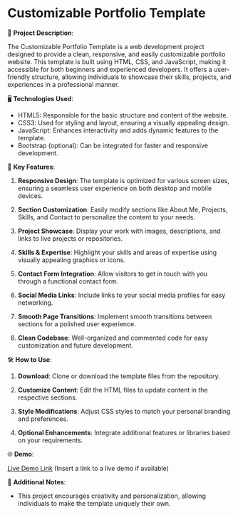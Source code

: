 # Customizable Portfolio Template

📁 **Project Description**:

The Customizable Portfolio Template is a web development project designed to provide a clean, responsive, and easily customizable portfolio website. This template is built using HTML, CSS, and JavaScript, making it accessible for both beginners and experienced developers. It offers a user-friendly structure, allowing individuals to showcase their skills, projects, and experiences in a professional manner.

🖥️ **Technologies Used**:

- HTML5: Responsible for the basic structure and content of the website.
- CSS3: Used for styling and layout, ensuring a visually appealing design.
- JavaScript: Enhances interactivity and adds dynamic features to the template.
- Bootstrap (optional): Can be integrated for faster and responsive development.

🚀 **Key Features**:

1. **Responsive Design**: The template is optimized for various screen sizes, ensuring a seamless user experience on both desktop and mobile devices.

2. **Section Customization**: Easily modify sections like About Me, Projects, Skills, and Contact to personalize the content to your needs.

3. **Project Showcase**: Display your work with images, descriptions, and links to live projects or repositories.

4. **Skills & Expertise**: Highlight your skills and areas of expertise using visually appealing graphics or icons.

5. **Contact Form Integration**: Allow visitors to get in touch with you through a functional contact form.

6. **Social Media Links**: Include links to your social media profiles for easy networking.

7. **Smooth Page Transitions**: Implement smooth transitions between sections for a polished user experience.

8. **Clean Codebase**: Well-organized and commented code for easy customization and future development.

🛠️ **How to Use**:

1. **Download**: Clone or download the template files from the repository.

2. **Customize Content**: Edit the HTML files to update content in the respective sections.

3. **Style Modifications**: Adjust CSS styles to match your personal branding and preferences.

4. **Optional Enhancements**: Integrate additional features or libraries based on your requirements.

🌐 **Demo**:

[Live Demo Link](#) (Insert a link to a live demo if available)

📝 **Additional Notes**:

- This project encourages creativity and personalization, allowing individuals to make the template uniquely their own.
